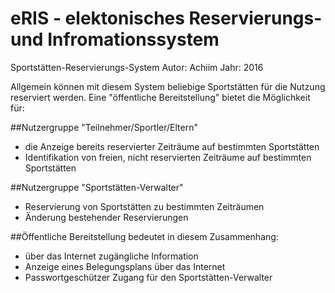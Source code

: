 
# eRIS - elektonisches Reservierungs- und Infromationssystem

Sportstätten-Reservierungs-System
Autor:      Achiim
Jahr:       2016

Allgemein können mit diesem System beliebige Sportstätten für die Nutzung reserviert werden. Eine "öffentliche Bereitstellung" bietet die Möglichkeit für:

##Nutzergruppe "Teilnehmer/Sportler/Eltern"
- die Anzeige bereits reservierter Zeiträume auf bestimmten Sportstätten
- Identifikation von freien, nicht reservierten Zeiträume auf bestimmten Sportstätten

##Nutzergruppe "Sportstätten-Verwalter"
- Reservierung von Sportstätten zu bestimmten Zeiträumen
- Änderung bestehender Reservierungen

##Öffentliche Bereitstellung bedeutet in diesem Zusammenhang:
- über das Internet zugängliche Information
- Anzeige eines Belegungsplans über das Internet
- Passwortgeschützer Zugang für den Sportstätten-Verwalter
